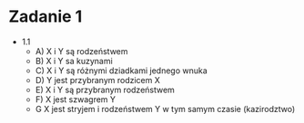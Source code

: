 # Zadanie 1
  - 1.1
      - A) X i Y są rodzeństwem
      - B) X i Y sa kuzynami
      - C) X i Y są różnymi dziadkami jednego wnuka
      - D) Y jest przybranym rodzicem X
      - E) X i Y są przybranym rodzeństwem
      - F) X jest szwagrem Y
      - G X jest stryjem i rodzeństwem Y w tym samym czasie (kazirodztwo)
